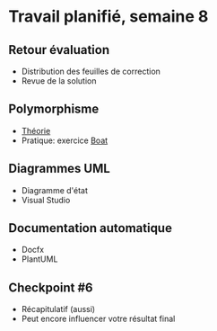 # Travail planifié, semaine 8

## Retour évaluation

- Distribution des feuilles de correction
- Revue de la solution

## Polymorphisme

- [Théorie](../supports/source/polymorphisme.md)
- Pratique: exercice [Boat](../exos/Boat/)

## Diagrammes UML

- Diagramme d'état
- Visual Studio

## Documentation automatique

- Docfx
- PlantUML

## Checkpoint #6

- Récapitulatif (aussi)
- Peut encore influencer votre résultat final
